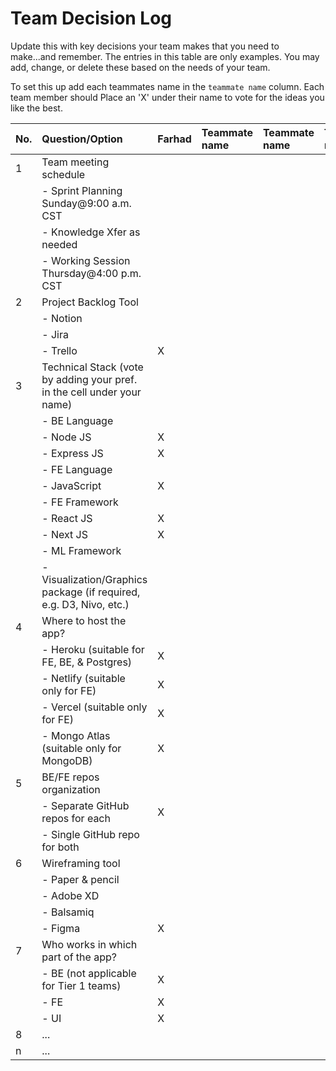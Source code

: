 # Team Decision Log

Update this with key decisions your team makes that you need to make...and 
remember. The entries in this table are only examples. You may add, change, or
delete these based on the needs of your team.

To set this up add each teammates name in the `teammate name` column. Each 
team member should Place an 'X' under their name to vote for the ideas 
you like the best.

| No. | Question/Option | Farhad | Teammate name | Teammate name | Teammate name | Teammate name | Teammate name |
| :--- | :--- | :--- | :--- | :--- | :--- | :--- | :--- |
| 1 | Team meeting schedule | | | | | | |
|   |	- Sprint Planning Sunday@9:00 a.m. CST | | | | | | |
|   |	- Knowledge Xfer as needed | | | | | | |
|   |	- Working Session Thursday@4:00 p.m. CST | | | | | | |
| 2	| Project Backlog Tool | | | | | | |
|   |	- Notion | | | | | | |
|   |	- Jira | | | | | | |
|   |	- Trello |X | | | | | |
| 3	| Technical Stack (vote by adding your pref. in the cell under your name) | | | | | | |
|   |	- BE Language | | | | | | |
|   |	- Node JS |X | | | | | |
|   |	- Express JS |X | | | | | |
|   |	- FE Language | | | | | | |
|   |	- JavaScript |X | | | | | |
|   |	- FE Framework | | | | | | |
|   |	- React JS |X | | | | | |
|   |	- Next JS |X | | | | | |
|   |	- ML Framework | | | | | | |
|   |	- Visualization/Graphics package (if required, e.g. D3, Nivo, etc.) | | | | | | |
| 4	| Where to host the app? | | | | | | |
|   |	- Heroku (suitable for FE, BE, & Postgres) |X | | | | | |
|   |	- Netlify (suitable only for FE) |X | | | | | |
|   |	- Vercel (suitable only for FE) | X| | | | | |
|   |	- Mongo Atlas (suitable only for MongoDB) | X| | | | | |
| 5	| BE/FE repos organization | | | | | | |
|   |	- Separate GitHub repos for each | X| | | | | |
|   |	- Single GitHub repo for both | | | | | | |
| 6	| Wireframing tool | | | | | | |
|   |	- Paper & pencil | | | | | | |
|   |	- Adobe XD | | | | | | |
|   |	- Balsamiq | | | | | | |
|   |	- Figma | X| | | | | |
| 7	| Who works in which part of the app? | | | | | | |
|   | - BE (not applicable for Tier 1 teams) |X | | | | | |
|   |	- FE |X | | | | | |
|   |	- UI |X | | | | | |
| 8	| ... | | | | | | |
| n | ... | | | | | | |
